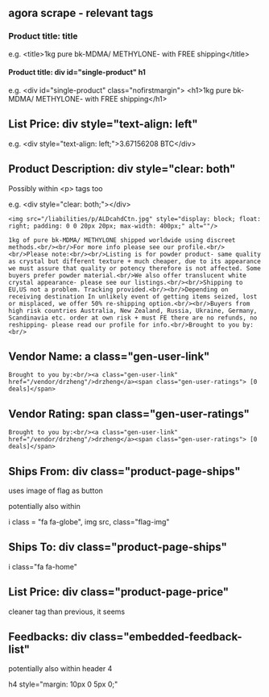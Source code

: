agora scrape - relevant tags
----------------------------

### Product title: title

e.g. \<title>1kg pure bk-MDMA/ METHYLONE- with FREE shipping\</title> 

#### Product title: div id="single-product" h1

e.g. \<div id="single-product" class="nofirstmargin">
	    \<h1>1kg pure bk-MDMA/ METHYLONE- with FREE shipping\</h1>

## List Price: div style="text-align: left"

e.g. \<div style="text-align: left;">3.67156208 BTC\</div>

## Product Description: div style="clear: both"

Possibly within \<p> tags too

e.g.     \<div style="clear: both;">\</div>
    
    <img src="/liabilities/p/ALDcahdCtn.jpg" style="display: block; float: right; padding: 0 0 20px 20px; max-width: 400px;" alt=""/>
    
    1kg of pure bk-MDMA/ METHYLONE shipped worldwide using discreet methods.<br/><br/>For more info please see our profile.<br/><br/>Please note:<br/><br/>Listing is for powder product- same quality as crystal but different texture + much cheaper, due to its appearance we must assure that quality or potency therefore is not affected. Some buyers prefer powder material.<br/>We also offer translucent white crystal appearance- please see our listings.<br/><br/>Shipping to EU,US not a problem. Tracking provided.<br/><br/>Depending on receiving destination In unlikely event of getting items seized, lost or misplaced, we offer 50% re-shipping option.<br/><br/>Buyers from high risk countries Australia, New Zealand, Russia, Ukraine, Germany, Scandinavia etc. order at own risk + must FE there are no refunds, no reshipping- please read our profile for info.<br/>Brought to you by:
    <br/>

## Vendor Name: a class="gen-user-link" 

    Brought to you by:<br/><a class="gen-user-link" href="/vendor/drzheng"/>drzheng</a><span class="gen-user-ratings"> [0 deals]</span>

## Vendor Rating: span class="gen-user-ratings"

    Brought to you by:<br/><a class="gen-user-link" href="/vendor/drzheng"/>drzheng</a><span class="gen-user-ratings"> [0 deals]</span>

## Ships From: div class="product-page-ships"

uses image of flag as button

potentially also within 

i class = "fa fa-globe", img src, class="flag-img"

## Ships To: div class="product-page-ships"

i class="fa fa-home"

## List Price: div class="product-page-price"

cleaner tag than previous, it seems

## Feedbacks: div class="embedded-feedback-list"

potentially also within header 4

h4 style="margin: 10px 0 5px 0;"

